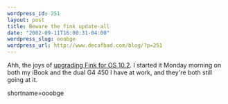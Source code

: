 ```yaml
--- 
wordpress_id: 251
layout: post
title: Beware the fink update-all
date: "2002-09-11T16:00:31-04:00"
wordpress_slug: ooobge
wordpress_url: http://www.decafbad.com/blog/?p=251
---
```

<p>Ahh, the joys of <a href="http://fink.sourceforge.net/news/jaguar.php">upgrading Fink for OS 10.2</a>.  I started it Monday morning on both my iBook and the dual G4 450 I have at work, and they're both still going at it.</p>
<!--more-->
shortname=ooobge
